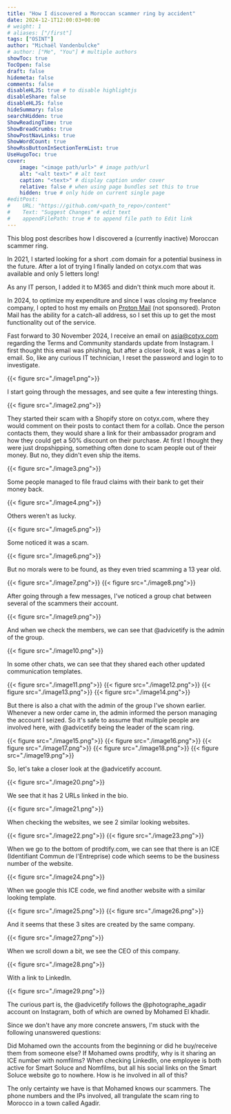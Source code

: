 ```yaml
---
title: "How I discovered a Moroccan scammer ring by accident"
date: 2024-12-1T12:00:03+00:00
# weight: 1
# aliases: ["/first"]
tags: ["OSINT"]
author: "Michaël Vandenbulcke"
# author: ["Me", "You"] # multiple authors
showToc: true
TocOpen: false
draft: false
hidemeta: false
comments: false
disableHLJS: true # to disable highlightjs
disableShare: false
disableHLJS: false
hideSummary: false
searchHidden: true
ShowReadingTime: true
ShowBreadCrumbs: true
ShowPostNavLinks: true
ShowWordCount: true
ShowRssButtonInSectionTermList: true
UseHugoToc: true
cover:
    image: "<image path/url>" # image path/url
    alt: "<alt text>" # alt text
    caption: "<text>" # display caption under cover
    relative: false # when using page bundles set this to true
    hidden: true # only hide on current single page
#editPost:
#    URL: "https://github.com/<path_to_repo>/content"
#    Text: "Suggest Changes" # edit text
#    appendFilePath: true # to append file path to Edit link
---
```

This blog post describes how I discovered a (currently inactive) Moroccan scammer ring. 

In 2021, I started looking for a short .com domain for a potential business in the future. After a lot of trying I finally landed on cotyx.com that was available and only 5 letters long! 

As any IT person, I added it to M365 and didn't think much more about it. 

In 2024, to optimize my expenditure and since I was closing my freelance company, I opted to host my emails on [Proton Mail](https://proton.me/mail) (not sponsored). Proton Mail has the ability for a catch-all address, so I set this up to get the most functionality out of the service.

Fast forward to 30 November 2024, I receive an email on asia@cotyx.com regarding the Terms and Community standards update from Instagram. I first thought this email was phishing, but after a closer look, it was a legit email. So, like any curious IT technician, I reset the password and login to to investigate.

{{< figure src="./image1.png">}}

I start going through the messages, and see quite a few interesting things.

{{< figure src="./image2.png">}}

They started their scam with a Shopify store on cotyx.com, where they would comment on their posts to contact them for a collab. Once the person contacts them, they would share a link for their ambassador program and how they could get a 50% discount on their purchase. At first I thought they were just dropshipping, something often done to scam people out of their money. But no, they didn't even ship the items. 

{{< figure src="./image3.png">}}

Some people managed to file fraud claims with their bank to get their money back.

{{< figure src="./image4.png">}}

Others weren't as lucky. 

{{< figure src="./image5.png">}}

Some noticed it was a scam.

{{< figure src="./image6.png">}}

But no morals were to be found, as they even tried scamming a 13 year old.

{{< figure src="./image7.png">}}
{{< figure src="./image8.png">}}

After going through a few messages, I've noticed a group chat between several of the scammers their account. 

{{< figure src="./image9.png">}}

And when we check the members, we can see that @advicetify is the admin of the group. 

{{< figure src="./image10.png">}}

In some other chats, we can see that they shared each other updated communication templates.

{{< figure src="./image11.png">}}
{{< figure src="./image12.png">}}
{{< figure src="./image13.png">}}
{{< figure src="./image14.png">}}

But there is also a chat with the admin of the group I've shown earlier. Whenever a new order came in, the admin informed the person managing the account I seized. So it's safe to assume that multiple people are involved here, with @advicetify being the leader of the scam ring. 

{{< figure src="./image15.png">}}
{{< figure src="./image16.png">}}
{{< figure src="./image17.png">}}
{{< figure src="./image18.png">}}
{{< figure src="./image19.png">}}

So, let's take a closer look at the @advicetify account. 

{{< figure src="./image20.png">}}

We see that it has 2 URLs linked in the bio. 

{{< figure src="./image21.png">}}

When checking the websites, we see 2 similar looking websites. 

{{< figure src="./image22.png">}}
{{< figure src="./image23.png">}}

When we go to the bottom of prodtify.com, we can see that there is an ICE (Identifiant Commun de l'Entreprise) code which seems to be the business number of the website. 

{{< figure src="./image24.png">}}

When we google this ICE code, we find another website with a similar looking template. 

{{< figure src="./image25.png">}}
{{< figure src="./image26.png">}}

And it seems that these 3 sites are created by the same company. 

{{< figure src="./image27.png">}}

When we scroll down a bit, we see the CEO of this company. 

{{< figure src="./image28.png">}}

With a link to LinkedIn. 

{{< figure src="./image29.png">}}

The curious part is, the @advicetify follows the @photographe_agadir account on Instagram, both of which are owned by Mohamed El khadir.

Since we don't have any more concrete answers, I'm stuck with the following unanswered questions:

Did Mohamed own the accounts from the beginning or did he buy/receive them from someone else?
If Mohamed owns prodtify, why is it sharing an ICE number with nomfilms?
When checking LinkedIn, one employee is both active for Smart Soluce and Nomfilms, but all his social links on the Smart Soluce website go to nowhere. How is he involved in all of this? 

The only certainty we have is that Mohamed knows our scammers. The phone numbers and the IPs involved, all trangulate the scam ring to Morocco in a town called Agadir. 